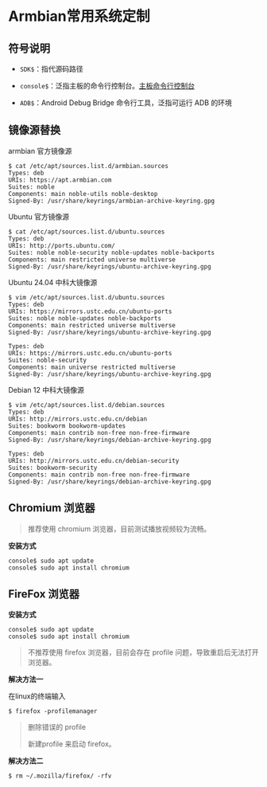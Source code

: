# Armbian常用系统定制



## 符号说明

* `SDK$`：指代源码路径

* `console$`：泛指主板的命令行控制台。[主板命令行控制台](../02-入门必读/02-快速使用.md#console_readme)

* `ADB$`：Android Debug Bridge 命令行工具，泛指可运行 ADB 的环境



## 镜像源替换

armbian 官方镜像源

```
$ cat /etc/apt/sources.list.d/armbian.sources 
Types: deb
URIs: https://apt.armbian.com
Suites: noble
Components: main noble-utils noble-desktop
Signed-By: /usr/share/keyrings/armbian-archive-keyring.gpg
```



Ubuntu 官方镜像源

```
$ cat /etc/apt/sources.list.d/ubuntu.sources 
Types: deb
URIs: http://ports.ubuntu.com/
Suites: noble noble-security noble-updates noble-backports
Components: main restricted universe multiverse
Signed-By: /usr/share/keyrings/ubuntu-archive-keyring.gpg
```



Ubuntu 24.04 中科大镜像源

```
$ vim /etc/apt/sources.list.d/ubuntu.sources
Types: deb
URIs: https://mirrors.ustc.edu.cn/ubuntu-ports
Suites: noble noble-updates noble-backports
Components: main restricted universe multiverse
Signed-By: /usr/share/keyrings/ubuntu-archive-keyring.gpg

Types: deb
URIs: https://mirrors.ustc.edu.cn/ubuntu-ports
Suites: noble-security
Components: main universe restricted multiverse
Signed-By: /usr/share/keyrings/ubuntu-archive-keyring.gpg
```



Debian 12 中科大镜像源

```
$ vim /etc/apt/sources.list.d/debian.sources
Types: deb
URIs: http://mirrors.ustc.edu.cn/debian
Suites: bookworm bookworm-updates
Components: main contrib non-free non-free-firmware
Signed-By: /usr/share/keyrings/debian-archive-keyring.gpg

Types: deb
URIs: http://mirrors.ustc.edu.cn/debian-security
Suites: bookworm-security
Components: main contrib non-free non-free-firmware
Signed-By: /usr/share/keyrings/debian-archive-keyring.gpg
```





## Chromium 浏览器

> 推荐使用 chromium 浏览器，目前测试播放视频较为流畅。

**安装方式**

```
console$ sudo apt update
console$ sudo apt install chromium
```



## FireFox 浏览器

**安装方式**

```
console$ sudo apt update
console$ sudo apt install chromium
```

> 不推荐使用 firefox 浏览器，目前会存在 profile 问题，导致重启后无法打开浏览器。

**解决方法一**

在linux的终端输入

```
$ firefox -profilemanager
```

> 删除错误的 profile 
>
> 新建profile 来启动 firefox。

**解决方法二**

```
$ rm ~/.mozilla/firefox/ -rfv
```




